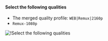 <!-- markdownlint-disable MD041-->
#### Select the following qualities

- The merged quality profile: `WEB|Remux|2160p`
- `Remux-1080p`

![!Select the following qualities](/SQP/images/3-select-qualities.png)
<!-- markdownlint-enable MD041-->
